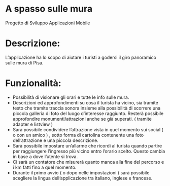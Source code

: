 # A spasso sulle mura
Progetto di Sviluppo Applicazioni Mobile

# Descrizione:
L’applicazione ha lo scopo di aiutare i turisti a godersi il giro panoramico sulle mura di Pisa.

# Funzionalità:
- Possibilità di visionare gli orari e tutte le info sulle mura.
- Descrizioni ed approfondimenti su cosa il turista ha vicino, sia tramite testo che tramite 
  traccia sonora insieme alla possibilità di scorrere una piccola galleria di foto del luogo
  d’interesse raggiunto. Resterà possibile approfondire monumenti/attrazioni anche se già
  superati. ( tramite adapter e listview )
- Sarà possibile condividere l’attrazione vista in quel momento sui social ( o con un amico
  ) , sotto forma di cartolina contenente una foto dell’attrazione e una piccola descrizione.
- Sarà possibile impostare un’allarme che ricordi al turista quando partire per raggiungere
  l’ingresso più vicino entro l’orario scelto. Questo cambia in base a dove l’utente si trova.
- Ci sarà un contatore che misurerà quanto manca alla fine del percorso e i km fatti fino a
  quel momento.
- Durante il primo avvio ( o dopo nelle impostazioni ) sarà possibile scegliere la lingua
  dell’applicazione tra italiano, inglese e francese.
